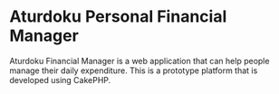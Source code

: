 Aturdoku Personal Financial Manager
==========================================

Aturdoku Financial Manager is a web application that can help people manage their daily expenditure. This is a prototype platform that is developed using CakePHP.
